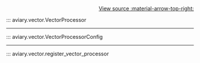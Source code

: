 <div style="text-align: right;" markdown>

[View source :material-arrow-top-right:][GitHub]

  [GitHub]: https://github.com/geospaitial-lab/aviary/blob/main/aviary/vector/vector_processor.py

</div>

::: aviary.vector.VectorProcessor

---

::: aviary.vector.VectorProcessorConfig

---

::: aviary.vector.register_vector_processor

